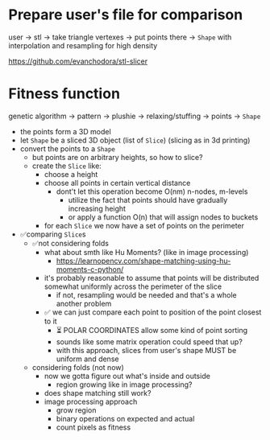 # Prepare user's file for comparison

user
-> stl
-> take triangle vertexes
-> put points there
-> `Shape` with interpolation and resampling for high density

https://github.com/evanchodora/stl-slicer


# Fitness function

genetic algorithm
-> pattern
-> plushie
-> relaxing/stuffing
-> points
-> `Shape`

- the points form a 3D model
- let `Shape` be a sliced 3D object (list of `Slice`) (slicing as in 3d printing)
- convert the points to a `Shape`
  - but points are on arbitrary heights, so how to slice?
  - create the `Slice` like:
    - choose a height
    - choose all points in certain vertical distance
      - dont't let this operation become O(nm) n-nodes, m-levels
        - utilize the fact that points should have gradually increasing height
        - or apply a function O(n) that will assign nodes to buckets
    - for each `Slice` we now have a set of points on the perimeter
- ✅comparing `Slice`s
  - ✅not considering folds
    - what about smth like Hu Moments? (like in image processing)
      - https://learnopencv.com/shape-matching-using-hu-moments-c-python/
    - it's probably reasonable to assume that points will be distributed somewhat uniformly across the perimeter of the slice
      - if not, resampling would be needed and that's a whole another problem
    - ✅ we can just compare each point to position of the point closest to it
      - ⏳ POLAR COORDINATES allow some kind of point sorting
      - sounds like some matrix operation could speed that up?
      - with this approach, slices from user's shape MUST be uniform and dense
  - considering folds (not now)
    - now we gotta figure out what's inside and outside
      - region growing like in image processing?
    - does shape matching still work?
    - image processing approach
      - grow region
      - binary operations on expected and actual
      - count pixels as fitness


